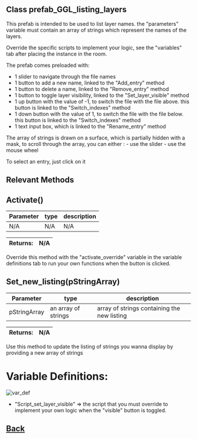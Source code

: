## Class prefab_GGL_listing_layers

This prefab is intended to be used to list layer names.
		the "parameters" variable must contain an array of strings
		which represent the names of the layers.
	
Override the specific scripts to implement your logic,
		see the "variables" tab after placing the instance in the room.
	
The prefab comes preloaded with: 
- 1 slider to navigate through the file names									   
- 1 button to add a new name, linked to the "Add_entry"    method									 
- 1 button to delete a name,  linked to the "Remove_entry" method										 
- 1 button to toggle layer visibility,  linked to the "Set_layer_visible" method									 
- 1 up button with the value of -1, to switch the file with the file above. this button is linked to the "Switch_indexes" method									   
- 1 down button with the value of 1, to switch the file with the  file below. this button is linked to the "Switch_indexes" method
- 1 text input box, which is linked to the "Rename_entry" method
									 
The array of strings is drawn on a surface, which is partially hidden with a mask, to scroll through 
		the array, you can either :  - use the slider
									 - use the mouse wheel
								
To select an entry, just click on it

## Relevant Methods

## Activate()

| Parameter   |  type   |              description                   |
|--           |       --|--                                          |
|   N/A      | N/A  |  N/A    |

| Returns:  | N/A |
|--         |                             --|

Override this method with the "activate_override" variable in the variable definitions tab to run your own functions when the button is clicked.

## Set_new_listing(pStringArray)

| Parameter   |  type   |              description                   |
|--           |       --|--                                          |
|   pStringArray      | an array of strings  |  array of strings containing the new listing    |

| Returns:  | N/A |
|--         |                             --|

Use this method to update the listing of strings you wanna display by providing a new array of strings

# Variable Definitions:

![var_def](https://github.com/Ced30/GML-GUI-Library-GGL-Documentation/blob/main/Images/API/GGL_instance/prefab_GGL_listing_layers.png)


- "Script_set_layer_visible" => the script that you must override to implement your own logic when the "visible" button is toggled.

## [Back](https://github.com/Ced30/GML-GUI-Library-GGL-Documentation/blob/main/API/Instance%20Prefabs.md)

